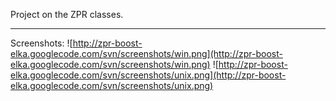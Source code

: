 Project on the ZPR classes.


---


Screenshots:
![http://zpr-boost-elka.googlecode.com/svn/screenshots/win.png](http://zpr-boost-elka.googlecode.com/svn/screenshots/win.png)
![http://zpr-boost-elka.googlecode.com/svn/screenshots/unix.png](http://zpr-boost-elka.googlecode.com/svn/screenshots/unix.png)